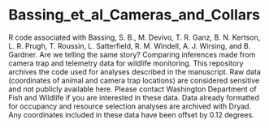 # Bassing_et_al_Cameras_and_Collars
R code associated with Bassing, S. B., M. Devivo, T. R. Ganz, B. N. Kertson, L. R. Prugh, T. Roussin, L. Satterfield, R. M. Windell, A. J. Wirsing, and B. Gardner. Are we telling the same story? Comparing inferences made from camera trap and telemetry data for wildlife monitoring.  This repository archives the code used for analyses described in the manuscript. Raw data   (coordinates of animal and camera trap locations) are considered sensitive and not publicly available here. Please contact Washington Department of Fish and Wildlife if you are interested in these data. Data already  formatted for occupancy and resource selection analyses are archived with Dryad. Any coordinates included in these data have been offset by 0.12 degrees.
